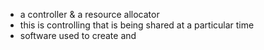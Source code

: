 - a controller & a resource allocator
- this is controlling that is being shared at a particular time
- software used to create and 